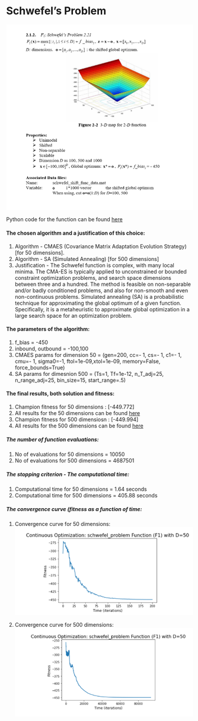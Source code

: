 
# Schwefel’s Problem 

![](images/schwefel.png)

Python code for the function can be found [here](Shifted%20Schwefel.ipynb)

#### The chosen algorithm and a justification of this choice:
1. Algorithm - CMAES (Covariance Matrix Adaptation Evolution Strategy) [for 50 dimensions].
2. Algorithm - SA (Simulated Annealing) [for 500 dimensions]
2. Justification - The Schwefel function is complex, with many local minima.
The CMA-ES is typically applied to unconstrained or bounded constraint optimization problems, and search space dimensions between three
and a hundred. The method is feasible on non-separable and/or badly conditioned problems, and also for non-smooth and even non-continuous
problems.
Simulated annealing (SA) is a probabilistic technique for approximating the global optimum of a given function. Specifically, it is a
metaheuristic to approximate global optimization in a large search space for an optimization problem.
#### The parameters of the algorithm:
1. f_bias = -450
2. inbound, outbound = -100,100
3. CMAES params for dimension 50 = (gen=200, cc=- 1, cs=- 1, c1=- 1, cmu=- 1, sigma0=-1, ftol=1e-09,xtol=1e-09, memory=False, force_bounds=True)
4. SA params for dimesnion 500 = (Ts=1, Tf=1e-12, n_T_adj=25, n_range_adj=25, bin_size=15, start_range=.5)
                                         
#### The final results, both solution and fitness:
1. Champion fitness for 50 dimensions  : [-449.772]
2. All results for the 50 dimensions can be found [here](Fitness%20Result/fitness50.txt)
3. Champion fitness for 500 dimensiosn : [-449.994]
4. All results for the 500 dimensions can be found [here](Fitness%20Result/fitness500.txt)

##### The number of function evaluations: 
1. No of evaluations for 50 dimensions = 10050
2. No of evaluations for 500 dimensions = 4687501

##### The stopping criterion - The computational time:
1. Computational time for 50 dimensions = 1.64 seconds
2. Computational time for 500 dimensions = 405.88 seconds

##### The convergence curve (fitness as a function of time:
1. Convergence curve for 50 dimensions:
![](images/schefel50.png)

2. Convergence curve for 500 dimensions:
![](images/schefel500.png)



